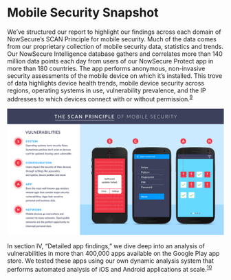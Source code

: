 # Mobile Security Snapshot

We’ve structured our report to highlight our findings across each domain of NowSecure’s SCAN Principle for mobile security. Much of the data comes from our proprietary collection of mobile security data, statistics and trends. Our NowSecure Intelligence database gathers and correlates more than 140 million data points each day from users of our NowSecure Protect app in more than 180 countries. The app performs anonymous, non-invasive security assessments of the mobile device on which it’s installed. This trove of data highlights device health trends, mobile device security across regions, operating systems in use, vulnerability prevalence, and the IP addresses to which devices connect with or without permission.<sup>[9](https://www.nowsecure.com/intelligence/)</sup>

![](assets\ScanPrinciple.png)

In section IV, “Detailed app findings,” we dive deep into an analysis of vulnerabilities in more than 400,000 apps available on the Google Play app store. We tested these apps using our own dynamic analysis system that performs automated analysis of iOS and Android applications at scale.<sup>[10](https://www.nowsecure.com/blog/2015/12/17/finding-mobile-vulnerabilities-at-scale/)</sup>
